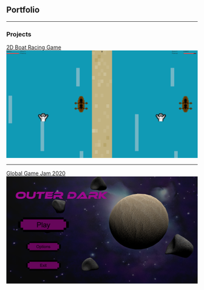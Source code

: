 ## Portfolio

---

### Projects

[2D Boat Racing Game](/sample_page)
<img src="images/2D boat game.PNG?raw=true"/>

---
[Global Game Jam 2020](/ggj2020)
<img src="images/ggj2020.PNG?raw=true"/>

